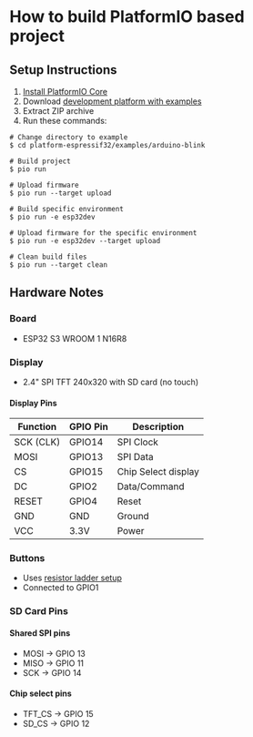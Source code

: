 # How to build PlatformIO based project

## Setup Instructions

1. [Install PlatformIO Core](https://docs.platformio.org/page/core.html)
2. Download [development platform with examples](https://github.com/platformio/platform-espressif32/archive/develop.zip)
3. Extract ZIP archive
4. Run these commands:

```shell
# Change directory to example
$ cd platform-espressif32/examples/arduino-blink

# Build project
$ pio run

# Upload firmware
$ pio run --target upload

# Build specific environment
$ pio run -e esp32dev

# Upload firmware for the specific environment
$ pio run -e esp32dev --target upload

# Clean build files
$ pio run --target clean
```

## Hardware Notes

### Board
- ESP32 S3 WROOM 1 N16R8

### Display
- 2.4" SPI TFT 240x320 with SD card (no touch)

#### Display Pins
| Function | GPIO Pin | Description |
|----------|----------|-------------|
| SCK (CLK) | GPIO14 | SPI Clock |
| MOSI | GPIO13 | SPI Data |
| CS | GPIO15 | Chip Select display |
| DC | GPIO2 | Data/Command |
| RESET | GPIO4 | Reset |
| GND | GND | Ground |
| VCC | 3.3V | Power |

### Buttons
- Uses [resistor ladder setup](https://www.instructables.com/How-to-access-5-buttons-through-1-Arduino-input/)
- Connected to GPIO1

### SD Card Pins
#### Shared SPI pins
- MOSI → GPIO 13
- MISO → GPIO 11
- SCK → GPIO 14

#### Chip select pins
- TFT_CS → GPIO 15
- SD_CS → GPIO 12
